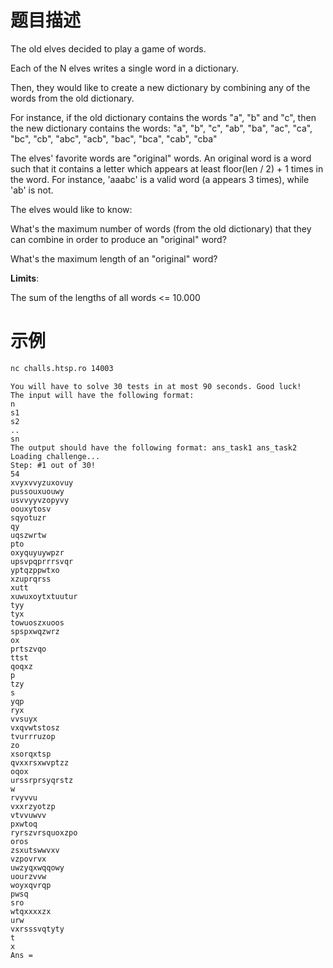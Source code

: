 # 题目描述

The old elves decided to play a game of words.

Each of the N elves writes a single word in a dictionary.

Then, they would like to create a new dictionary by combining any of the words from the old dictionary.

For instance, if the old dictionary contains the words "a", "b" and "c", then the new dictionary contains the words: "a", "b", "c", "ab", "ba", "ac", "ca", "bc", "cb", "abc", "acb", "bac", "bca", "cab", "cba"

The elves' favorite words are "original" words. An original word is a word such that it contains a letter which appears at least floor(len / 2) + 1 times in the word. For instance, 'aaabc' is a valid word (a appears 3 times), while 'ab' is not.

The elves would like to know:

What's the maximum number of words (from the old dictionary) that they can combine in order to produce an "original" word?

What's the maximum length of an "original" word?

**Limits**:

The sum of the lengths of all words <= 10.000

# 示例

```sh
nc challs.htsp.ro 14003
```

```
You will have to solve 30 tests in at most 90 seconds. Good luck!
The input will have the following format:
n
s1
s2
..
sn
The output should have the following format: ans_task1 ans_task2
Loading challenge...
Step: #1 out of 30!
54
xvyxvvyzuxovuy
pussouxuouwy
usvvyyvzopyvy
oouxytosv
sqyotuzr
qy
uqszwrtw
pto
oxyquyuywpzr
upsvpqprrrsvqr
yptqzppwtxo
xzuprqrss
xutt
xuwuxoytxtuutur
tyy
tyx
towuoszxuoos
spspxwqzwrz
ox
prtszvqo
ttst
qoqxz
p
tzy
s
yqp
ryx
vvsuyx
vxqvwtstosz
tvurrruzop
zo
xsorqxtsp
qvxxrsxwvptzz
oqox
urssrprsyqrstz
w
rvyvvu
vxxrzyotzp
vtvvuwvv
pxwtoq
ryrszvrsquoxzpo
oros
zsxutswwvxv
vzpovrvx
uwzyqxwqqowy
uourzvvw
woyxqvrqp
pwsq
sro
wtqxxxxzx
urw
vxrsssvqtyty
t
x
Ans =
```
